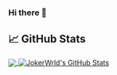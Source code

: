 ### Hi there 👋

## &#x1f4c8; GitHub Stats

<a href="https://github.com/jokerwrld999/jokerwrld999">
  <img align="center" src="https://github-readme-stats.vercel.app/api/top-langs/?username=jokerwrld999&hide=java,html,tex&title_color=ffffff&text_color=c9cacc&icon_color=2bbc8a&bg_color=1d1f21&langs_count=7" />
</a>
<a href="https://github.com/jokerwrld999/jokerwrld999">
  <img align="center" src="https://github-readme-stats.vercel.app/api?username=jokerwrld999&show_icons=true&line_height=27&count_private=true&title_color=ffffff&text_color=c9cacc&icon_color=2bbc8a&bg_color=1d1f21" alt="JokerWrld's GitHub Stats" />
</a>
